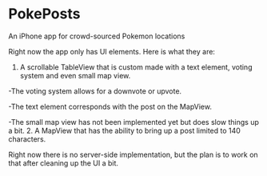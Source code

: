 # PokePosts
An iPhone app for crowd-sourced Pokemon locations

Right now the app only has UI elements. Here is what they are:

1. A scrollable TableView that is custom made with a text element, voting system and even small map view.

  -The voting system allows for a downvote or upvote.

  -The text element corresponds with the post on the MapView.
  
  -The small map view has not been implemented yet but does slow things up a bit.
2. A MapView that has the ability to bring up a post limited to 140 characters.

Right now there is no server-side implementation, but the plan is to work on that after cleaning up the UI a bit.
